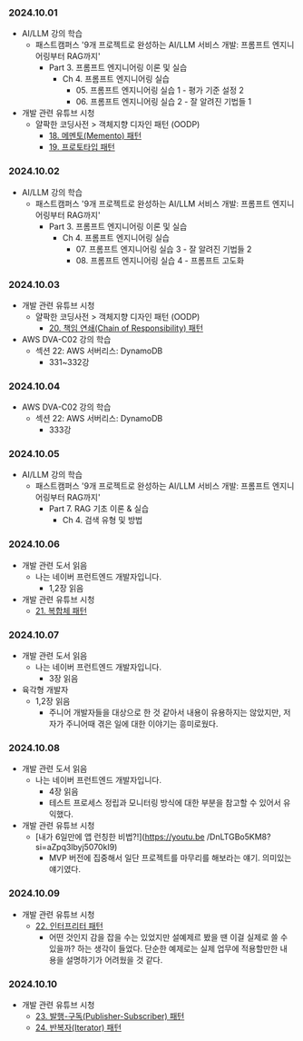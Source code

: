 ### 2024.10.01
- AI/LLM 강의 학습
  - 패스트캠퍼스 '9개 프로젝트로 완성하는 AI/LLM 서비스 개발: 프롬프트 엔지니어링부터 RAG까지'
    - Part 3. 프롬프트 엔지니어링 이론 및 실습
      - Ch 4. 프롬프트 엔지니어링 실습
        - 05\. 프롬프트 엔지니어링 실습 1 - 평가 기준 설정 2
        - 06\. 프롬프트 엔지니어링 실습 2 - 잘 알려진 기법들 1
- 개발 관련 유튜브 시청
  - 얄팍한 코딩사전 > 객체지향 디자인 패턴 (OODP)
    - [18. 메멘토(Memento) 패턴](https://youtu.be/g5igwcSlrcQ?si=DA6pKwvyG6RM0WvM)
    - [19. 프로토타입 패턴](https://youtu.be/gvB6YGvUYPk?si=ZRuNItmzyDixiSf8)

### 2024.10.02
- AI/LLM 강의 학습
  - 패스트캠퍼스 '9개 프로젝트로 완성하는 AI/LLM 서비스 개발: 프롬프트 엔지니어링부터 RAG까지'
    - Part 3. 프롬프트 엔지니어링 이론 및 실습
      - Ch 4. 프롬프트 엔지니어링 실습
        - 07\. 프롬프트 엔지니어링 실습 3 - 잘 알려진 기법들 2
        - 08\. 프롬프트 엔지니어링 실습 4 - 프롬프트 고도화

### 2024.10.03
- 개발 관련 유튜브 시청
  - 얄팍한 코딩사전 > 객체지향 디자인 패턴 (OODP)
    - [20. 책임 연쇄(Chain of Responsibility) 패턴](https://youtu.be/5st_lnrJsPU?si=DpO0c-zJz-c74_Mh)
- AWS DVA-C02 강의 학습
  - 섹션 22: AWS 서버리스: DynamoDB
    - 331~332강

### 2024.10.04
- AWS DVA-C02 강의 학습
  - 섹션 22: AWS 서버리스: DynamoDB
    - 333강

### 2024.10.05
- AI/LLM 강의 학습
  - 패스트캠퍼스 '9개 프로젝트로 완성하는 AI/LLM 서비스 개발: 프롬프트 엔지니어링부터 RAG까지'
    - Part 7. RAG 기초 이론 & 실습
      - Ch 4. 검색 유형 및 방법

### 2024.10.06
- 개발 관련 도서 읽음
  - 나는 네이버 프런트엔드 개발자입니다.
    - 1,2장 읽음
- 개발 관련 유튜브 시청
  - [21. 복합체 패턴](https://youtu.be/SUW8PEm5ua8?si=VsewsqFM90FOVKfl)

### 2024.10.07
- 개발 관련 도서 읽음
  - 나는 네이버 프런트엔드 개발자입니다.
    - 3장 읽음
- 육각형 개발자
  - 1,2장 읽음
    - 주니어 개발자들을 대상으로 한 것 같아서 내용이 유용하지는 않았지만, 저자가 주니어때 겪은 일에 대한 이야기는 흥미로웠다.

### 2024.10.08
- 개발 관련 도서 읽음
  - 나는 네이버 프런트엔드 개발자입니다.
    - 4장 읽음
    - 테스트 프로세스 정립과 모니터링 방식에 대한 부분을 참고할 수 있어서 유익했다.
- 개발 관련 유튜브 시청
  - [내가 6일만에 앱 런칭한 비법?!](https://youtu.be /DnLTGBo5KM8?si=aZpq3lbyj5070kI9)
    - MVP 버전에 집중해서 일단 프로젝트를 마무리를 해보라는 얘기. 의미있는 얘기였다.

### 2024.10.09
- 개발 관련 유튜브 시청
  - [22. 인터프리터 패턴](https://youtu.be/2_J6w9-LDXc?si=ctbyOyk_YnTWSBLx)
    - 어떤 것인지 감을 잡을 수는 있었지만 설예제르 봤을 땐 이걸 실제로 쓸 수 있을까? 하는 생각이 들었다. 단순한 예제로는 실제 업무에 적용할만한 내용을 설명하기가 어려웠을 것 같다.

### 2024.10.10
- 개발 관련 유튜브 시청
  - [23. 발행-구독(Publisher-Subscriber) 패턴](https://youtu.be/V-AS7FkF_M8?si=xTu0y98kXAgSwlYs)
  - [24. 반복자(Iterator) 패턴](https://youtu.be/e5SQIDbTZm0?si=UerTj7xXvnvFMq1r)
